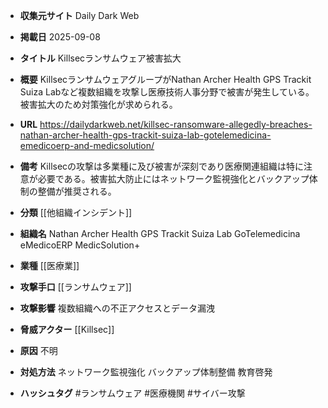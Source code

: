 - **収集元サイト**
Daily Dark Web

- **掲載日**
2025-09-08

- **タイトル**
Killsecランサムウェア被害拡大

- **概要**
KillsecランサムウェアグループがNathan Archer Health GPS Trackit Suiza Labなど複数組織を攻撃し医療技術人事分野で被害が発生している。被害拡大のため対策強化が求められる。

- **URL**
https://dailydarkweb.net/killsec-ransomware-allegedly-breaches-nathan-archer-health-gps-trackit-suiza-lab-gotelemedicina-emedicoerp-and-medicsolution/

- **備考**
Killsecの攻撃は多業種に及び被害が深刻であり医療関連組織は特に注意が必要である。被害拡大防止にはネットワーク監視強化とバックアップ体制の整備が推奨される。

- **分類**
[[他組織インシデント]]

- **組織名**
Nathan Archer Health GPS Trackit Suiza Lab GoTelemedicina eMedicoERP MedicSolution+

- **業種**
[[医療業]]

- **攻撃手口**
[[ランサムウェア]]

- **攻撃影響**
複数組織への不正アクセスとデータ漏洩

- **脅威アクター**
[[Killsec]]

- **原因**
不明

- **対処方法**
ネットワーク監視強化 バックアップ体制整備 教育啓発

- **ハッシュタグ**
#ランサムウェア #医療機関 #サイバー攻撃

